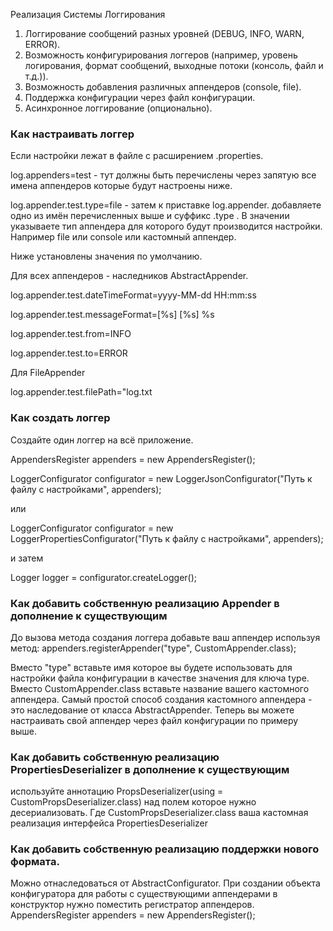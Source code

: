 Реализация Системы Логгирования
1. Логгирование сообщений разных уровней (DEBUG, INFO, WARN, ERROR).
2. Возможность конфигурирования логгеров (например, уровень логирования, формат сообщений, выходные потоки (консоль, файл и т.д.)).
3. Возможность добавления различных аппендеров (console, file).
4. Поддержка конфигурации через файл конфигурации.
5. Асинхронное логгирование (опционально).

### Как настраивать логгер
Если настройки лежат в файле с расширением .properties.

log.appenders=test - тут должны быть перечислены через запятую все имена аппендеров которые будут настроены ниже.

log.appender.test.type=file - затем к приставке log.appender. добавляете одно из имён
перечисленных выше и суффикс .type . В значении указываете тип аппендера для которого будут производится настройки.
Например file или console или кастомный аппендер.

Ниже установлены значения по умолчанию.

Для всех аппендеров - наследников AbstractAppender.

log.appender.test.dateTimeFormat=yyyy-MM-dd HH:mm:ss

log.appender.test.messageFormat=[%s] [%s] %s

log.appender.test.from=INFO

log.appender.test.to=ERROR

Для FileAppender

log.appender.test.filePath="log.txt

### Как создать логгер
Создайте один логгер на всё приложение.

AppendersRegister appenders = new AppendersRegister();

LoggerConfigurator configurator = new LoggerJsonConfigurator("Путь к файлу с настройками", appenders);

или

LoggerConfigurator configurator = new LoggerPropertiesConfigurator("Путь к файлу с настройками", appenders);

и затем

Logger logger = configurator.createLogger();

### Как добавить собственную реализацию Appender в дополнение к существующим
До вызова метода создания логгера добавьте ваш аппендер используя метод:
appenders.registerAppender("type", CustomAppender.class);

Вместо "type" вставьте имя которое вы будете использовать для настройки файла конфигурации
в качестве значения для ключа type. Вместо CustomAppender.class вставьте название вашего кастомного аппендера.
Самый простой способ создания кастомного аппендера - это наследование от класса AbstractAppender.
Теперь вы можете настраивать свой аппендер через файл конфигурации по примеру выше.

### Как добавить собственную реализацию PropertiesDeserializer в дополнение к существующим
используйте аннотацию PropsDeserializer(using = CustomPropsDeserializer.class) над полем которое нужно десериализовать.
Где CustomPropsDeserializer.class ваша кастомная реализация интерфейса PropertiesDeserializer<T>

### Как добавить собственную реализацию поддержки нового формата.
Можно отнаследоваться от AbstractConfigurator. 
При создании объекта конфигуратора для работы с существующими аппендерами
в конструктор нужно поместить регистратор аппендеров.
AppendersRegister appenders = new AppendersRegister();
